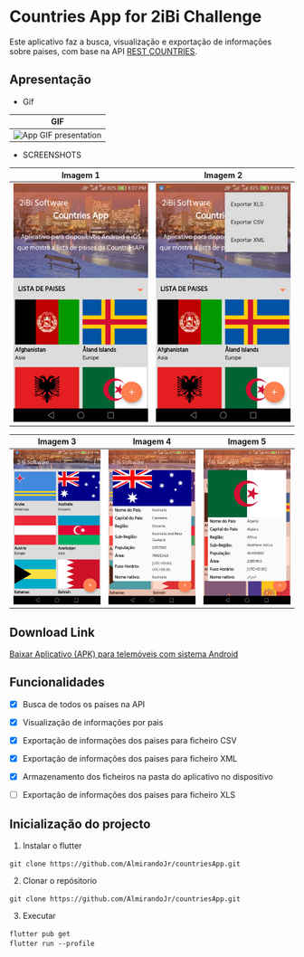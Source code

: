 # Countries App for 2iBi Challenge

<p> Este aplicativo faz a busca, visualização e exportação de informações sobre paises, com base na API <a href="https://restcountries.eu/"> REST COUNTRIES</a>.
</p>

## Apresentação
- Gif

| GIF		|
| ------------- |
| <img src="./assets/screenshots/appgif.gif" alt="App GIF presentation">	|



- SCREENSHOTS

| Imagem 1  |  Imagem 2  |
| ------------------- | ------------------- |
| <img src="./assets/screenshots/1.jpg" alt="App IMG 1"> |  <img src="./assets/screenshots/2.jpg" alt="App IMG 1"> |


| Imagem 3  |  Imagem 4  | Imagem 5 |
| ------------------- | ------------------- | ------------------- |
|  <img src="./assets/screenshots/3.jpg" alt="App IMG 3"> |  <img src="./assets/screenshots/4.jpg" alt="App IMG 4"> |   <img src="./assets/screenshots/5.jpg" alt="App IMG 5">		  |

## Download Link

<a href="https://drive.google.com/file/d/19YWT_uesYgWJ72lSErkbxPlLeINuQMm1/view?usp=sharing"> Baixar Aplicativo (APK) para telemóveis com sistema Android</a>

## Funcionalidades

- [x] Busca de todos os paises na API
- [x] Visualização de informações por pais
- [x] Exportação de informações dos paises para ficheiro CSV
- [x] Exportação de informações dos paises para ficheiro XML
- [x] Armazenamento dos ficheiros na pasta do aplicativo no dispositivo
- [ ] Exportação de informações dos paises para ficheiro XLS


## Inicialização do projecto

1. Instalar o flutter 

```git clone https://github.com/AlmirandoJr/countriesApp.git```


2. Clonar o repósitorio

```git clone https://github.com/AlmirandoJr/countriesApp.git```

3. Executar

```flutter pub get```  
```flutter run --profile```
